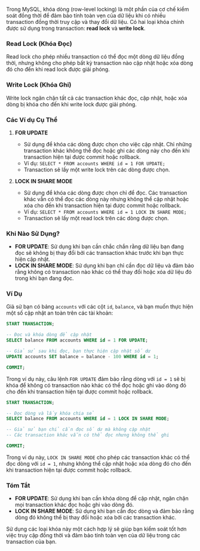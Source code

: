 Trong MySQL, khóa dòng (row-level locking) là một phần của cơ chế kiểm soát đồng thời để đảm bảo tính toàn vẹn của dữ liệu khi có nhiều transaction đồng thời truy cập và thay đổi dữ liệu. Có hai loại khóa chính được sử dụng trong transaction: **read lock** và **write lock**.

### Read Lock (Khóa Đọc)
Read lock cho phép nhiều transaction có thể đọc một dòng dữ liệu đồng thời, nhưng không cho phép bất kỳ transaction nào cập nhật hoặc xóa dòng đó cho đến khi read lock được giải phóng.

### Write Lock (Khóa Ghi)
Write lock ngăn chặn tất cả các transaction khác đọc, cập nhật, hoặc xóa dòng bị khóa cho đến khi write lock được giải phóng.

### Các Ví dụ Cụ Thể

1. **FOR UPDATE**
   - Sử dụng để khóa các dòng được chọn cho việc cập nhật. Chỉ những transaction khác không thể đọc hoặc ghi các dòng này cho đến khi transaction hiện tại được commit hoặc rollback.
   - Ví dụ: `SELECT * FROM accounts WHERE id = 1 FOR UPDATE;`
   - Transaction sẽ lấy một write lock trên các dòng được chọn.

2. **LOCK IN SHARE MODE**
   - Sử dụng để khóa các dòng được chọn chỉ để đọc. Các transaction khác vẫn có thể đọc các dòng này nhưng không thể cập nhật hoặc xóa cho đến khi transaction hiện tại được commit hoặc rollback.
   - Ví dụ: `SELECT * FROM accounts WHERE id = 1 LOCK IN SHARE MODE;`
   - Transaction sẽ lấy một read lock trên các dòng được chọn.

### Khi Nào Sử Dụng?

- **FOR UPDATE**: Sử dụng khi bạn cần chắc chắn rằng dữ liệu bạn đang đọc sẽ không bị thay đổi bởi các transaction khác trước khi bạn thực hiện cập nhật.
- **LOCK IN SHARE MODE**: Sử dụng khi bạn chỉ cần đọc dữ liệu và đảm bảo rằng không có transaction nào khác có thể thay đổi hoặc xóa dữ liệu đó trong khi bạn đang đọc.

### Ví Dụ

Giả sử bạn có bảng `accounts` với các cột `id`, `balance`, và bạn muốn thực hiện một số cập nhật an toàn trên các tài khoản:

```sql
START TRANSACTION;

-- Đọc và khóa dòng để cập nhật
SELECT balance FROM accounts WHERE id = 1 FOR UPDATE;

-- Giả sử sau khi đọc, bạn thực hiện cập nhật số dư
UPDATE accounts SET balance = balance - 100 WHERE id = 1;

COMMIT;
```

Trong ví dụ này, câu lệnh `FOR UPDATE` đảm bảo rằng dòng với `id = 1` sẽ bị khóa để không có transaction nào khác có thể đọc hoặc ghi vào dòng đó cho đến khi transaction hiện tại được commit hoặc rollback.

```sql
START TRANSACTION;

-- Đọc dòng và lấy khóa chia sẻ
SELECT balance FROM accounts WHERE id = 1 LOCK IN SHARE MODE;

-- Giả sử bạn chỉ cần đọc số dư mà không cập nhật
-- Các transaction khác vẫn có thể đọc nhưng không thể ghi

COMMIT;
```

Trong ví dụ này, `LOCK IN SHARE MODE` cho phép các transaction khác có thể đọc dòng với `id = 1`, nhưng không thể cập nhật hoặc xóa dòng đó cho đến khi transaction hiện tại được commit hoặc rollback.

### Tóm Tắt

- **FOR UPDATE**: Sử dụng khi bạn cần khóa dòng để cập nhật, ngăn chặn mọi transaction khác đọc hoặc ghi vào dòng đó.
- **LOCK IN SHARE MODE**: Sử dụng khi bạn cần đọc dòng và đảm bảo rằng dòng đó không thể bị thay đổi hoặc xóa bởi các transaction khác.

Sử dụng các loại khóa này một cách hợp lý sẽ giúp bạn kiểm soát tốt hơn việc truy cập đồng thời và đảm bảo tính toàn vẹn của dữ liệu trong các transaction của bạn.
